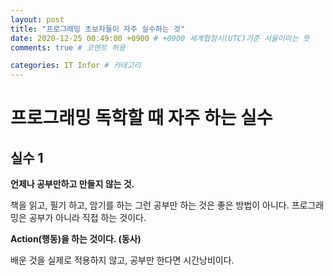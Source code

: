 ```yaml
---
layout: post
title: "프로그래밍 초보자들이 자주 실수하는 것"
date: 2020-12-25 00:49:00 +0900 # +0900 세계협정시(UTC)기준 서울이라는 뜻
comments: true # 코멘트 허용

categories: IT Infor # 카테고리
---
```




# 프로그래밍 독학할 때 자주 하는 실수



## 실수 1

**언제나 공부만하고 만들지 않는 것.**



책을 읽고, 필기 하고, 암기를 하는 그런 공부만 하는 것은 좋은 방법이 아니다. 프로그래밍은 공부가 아니라 직접 하는 것이다.

**Action(행동)을 하는 것이다. (동사)**



배운 것을 실제로 적용하지 않고, 공부만 한다면 시간낭비이다.




